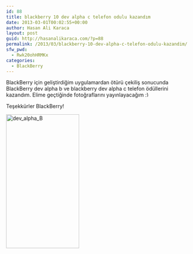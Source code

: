 ```yaml
---
id: 88
title: blackberry 10 dev alpha c telefon odulu kazandım
date: 2013-03-01T00:02:55+00:00
author: Hasan Ali Karaca
layout: post
guid: http://hasanalikaraca.com/?p=88
permalink: /2013/03/blackberry-10-dev-alpha-c-telefon-odulu-kazandim/
sfw_pwd:
  - Rwk20ohHRMKx
categories:
  - BlackBerry
---
```

BlackBerry için geliştirdiğim uygulamardan ötürü çekiliş sonucunda BlackBerry dev alpha b ve blackberry dev alpha c telefon ödüllerini kazandım. Elime geçtiğinde fotoğraflarını yayınlayacağım <img src="http://hasanalikaraca.com/wp-includes/images/smilies/simple-smile.png" alt=":)" class="wp-smiley" style="height: 1em; max-height: 1em;" />

Teşekkürler BlackBerry!

<img style="float:left" class="alignnone size-full wp-image-93" alt="dev_alpha_B" src="http://hasanalikaraca.com/wp-content/uploads/2013/03/dev_alpha_B.png" width="199" height="366" /><img alt="" style="float:left" src="https://developer.blackberry.com/webroot/img/devalpha-c.png" />
 